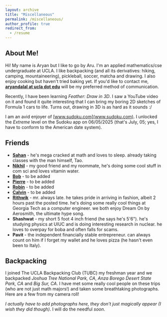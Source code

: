 ```yaml
---
layout: archive
title: "Miscellaneous"
permalink: /miscellaneous/
author_profile: true
redirect_from:
  - /resume
---
```


About Me!
------
Hi! My name is Aryan but I like to go by Aru. I'm an applied mathematics/cse undergraduate at UCLA. I like backpacking (and all its derivatives: hiking, camping, mountaineering), pickleball, soccer, matcha and drawing. I also enjoy cooking but haven't tried baking yet. If you'd like to contact me, **[aryandalal at ucla dot edu](aryandalal@ucla.edu)** will be my preferred method of communication. 

Recently, I have been learning *Feather: Draw in 3D*. I saw a YouTube video on it and found it quite interesting that I can bring my boring 2D sketches of Formula 1 cars to life. Turns out, drawing in 3D is as hard as it sounds :/

I am an avid enjoyer of [www.sudoku.com](www.sudoku.com). I unlocked the *Extreme* level on the Sudoku app on 06/05/2025 (that's July, 05; yes, I have to conform to the American date system).

Friends
------
* **[Sahan](https://sahanwijetunga.github.io/)** - he's mega cracked at math and loves to sleep. already taking classes with the man himself, Tao. 
* **[Nikhil]()** - my good friend and my roommate, he's doing some cool stuff in com sci and loves vitamin water.
* **[Bob]()** - to be added
* **[Pierre]()** - to be added
* **[Robin]()** - to be added
* **[Calvin]()** - to be added
* **[Rithwik](https://www.rithwiksharma.com/home)** - mr. always late. he takes pride in arriving in fashion, albeit 2 hours past the posted time. he's doing some really cool things at Georgia Tech as a computer engineer. we both enjoy Dream On by Aerosmith, the ultimate hype song. 
* **Shashwat** - my short 5 foot 4 inch friend (he says he's 5'6"). he's studying physics at UIUC and is doing interesting research in nuclear. he loves to overpay for boba and often falls for scams. 
* **Pavit** - the independent financially stable entrepreneur. can always count on him if I forget my wallet and he loves pizza (he hasn't even been to Italy). 
  
Backpacking
------
I joined The UCLA Backpacking Club (TUBC) my freshman year and we backpacked *Joshua Tree National Park, CA*, *Anza Borego Desert State Park, CA* and *Big Sur, CA*. I have met some really cool people on these trips (who are not just math majors!) and taken some breathtaking photographs. Here are a few from my camera roll!

*I actually have to add photographs here, they don't just magically appear (I wish they did though)*. I will do the needful *soon*. 
